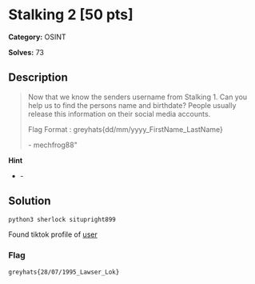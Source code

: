 # Stalking 2 [50 pts]

**Category:** OSINT

**Solves:** 73

## Description
>Now that we know the senders username from Stalking 1. Can you help us to find the persons name and birthdate? People usually release this information on their social media accounts.
> 
> Flag Format : greyhats{dd/mm/yyyy_FirstName_LastName}
> 
> \- mechfrog88"

**Hint**
* \-

## Solution

``` bash
python3 sherlock situpright899
```
Found tiktok profile of [user](https://www.tiktok.com/@situpright899?)

### Flag
`greyhats{28/07/1995_Lawser_Lok}
`